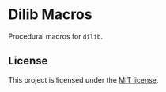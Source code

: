 # Dilib Macros

Procedural macros for `dilib`.

## License
This project is licensed under the [MIT license](LICENSE).